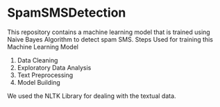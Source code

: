 # SpamSMSDetection
This repository contains a machine learning model that is trained using Naive Bayes Algorithm to detect spam SMS.
Steps Used for training this Machine Learning Model
1. Data Cleaning
2. Exploratory Data Analysis
3. Text Preprocessing
4. Model Building

We used the NLTK Library for dealing with the textual data.

